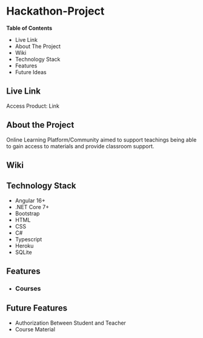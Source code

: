 # Hackathon-Project

**Table of Contents**
- Live Link
- About The Project
- Wiki
- Technology Stack
- Features
- Future Ideas

## Live Link
Access Product: Link

## About the Project
Online Learning Platform/Community aimed to support teachings being able to gain access to materials and provide classroom support.

## Wiki


## Technology Stack
* Angular 16+
* .NET Core 7+
* Bootstrap
* HTML
* CSS
* C#
* Typescript
* Heroku
* SQLite

## Features
* ### Courses

## Future Features
* Authorization Between Student and Teacher
* Course Material
